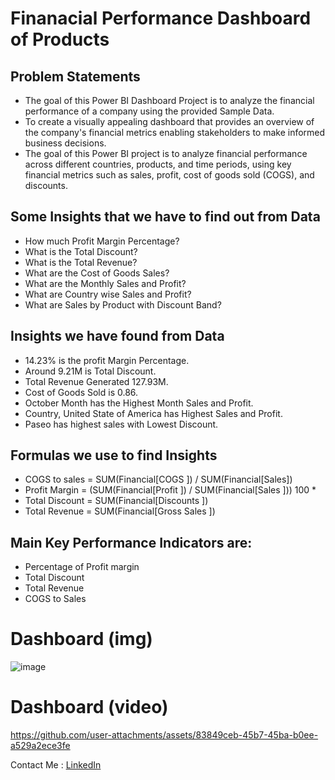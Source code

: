 # Finanacial Performance Dashboard of Products

## Problem Statements

- The goal of this Power BI Dashboard Project is to analyze the financial performance of a company using the provided Sample Data.
- To create a visually appealing dashboard that provides an overview of the company's financial metrics enabling stakeholders to make informed business decisions. 
- The goal of this Power BI project is to analyze financial performance across different countries, products, and time periods, using key financial metrics such as sales, profit, cost of goods sold (COGS), and discounts.

## Some Insights that we have to find out from Data 
- How much Profit Margin Percentage? 
- What is the Total Discount? 
- What is the Total Revenue? 
- What are the Cost of Goods Sales? 
- What are the Monthly Sales and Profit? 
- What are Country wise Sales and Profit? 
- What are Sales by Product with Discount Band?

## Insights we have found from Data 
- 14.23% is the profit Margin Percentage. 
- Around 9.21M is Total Discount. 
- Total Revenue Generated 127.93M. 
- Cost of Goods Sold is 0.86. 
- October Month has the Highest Month Sales and Profit. 
- Country, United State of America has Highest Sales and Profit. 
- Paseo has highest sales with Lowest Discount.

## Formulas we use to find Insights 
- COGS to sales = SUM(Financial[COGS ]) / SUM(Financial[Sales]) 
- Profit Margin = (SUM(Financial[Profit ]) / SUM(Financial[Sales ])) 100 * 
- Total Discount = SUM(Financial[Discounts ]) 
- Total Revenue = SUM(Financial[Gross Sales ]) 

## Main Key Performance Indicators are:
- Percentage of Profit margin
- Total Discount
- Total Revenue
- COGS to Sales

# Dashboard (img)

![image](https://github.com/user-attachments/assets/2d34e2dd-3e44-475e-97af-50f7ccbf43a2)

# Dashboard (video)

https://github.com/user-attachments/assets/83849ceb-45b7-45ba-b0ee-a529a2ece3fe


Contact Me : [LinkedIn](www.linkedin.com/in/md-sadique-52778a243)


